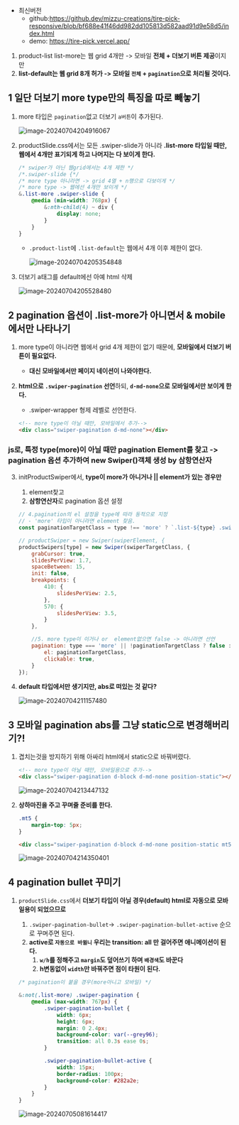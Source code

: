 

- 최신버전
  - github:https://github.dev/mizzu-creations/tire-pick-responsive/blob/bf688e41f46dd982dd105813d582aad91d9e58d5/index.html
  - demo: https://tire-pick.vercel.app/





1. product-list list-more는 웹 grid 4개만 -> 모바일 **전체 + 더보기 버튼 제공**이지만
2. **list-default는 웹 grid 8개 허가 -> 모바일 `전체` + `pagination`으로 처리될 것이다.**





## 1 일단 더보기 more type만의 특징을 따로 빼놓기

1. more 타입은 `pagination`없고 더보기 `a버튼`이 추가된다.

   ![image-20240704204916067](https://raw.githubusercontent.com/is2js/screenshots/main/image-20240704204916067.png)





2. productSlide.css에서는 모든 .swiper-slide가 아니라 **.list-more 타입일 때만, 웹에서 4개만 표기되게 하고 나머지는 다 보이게 한다.**

   ```css
   /* swiper가 아닌 웹grid에서는 4개 제한 */
   /*.swiper-slide {*/
   /* more type 아니라면 -> grid 4열 + n행으로 다보이게 */
   /* more type -> 웹에선 4개만 보이게 */
   &.list-more .swiper-slide {
       @media (min-width: 768px) {
           &:nth-child(4) ~ div {
               display: none;
           }
       }
   }
   ```

   - `.product-list`에 `.list-default`는 웹에서 4개 이후 제한이 없다.

     ![image-20240704205354848](https://raw.githubusercontent.com/is2js/screenshots/main/image-20240704205354848.png)



3. 더보기 a태그를 default에선 아예 html 삭제

   ![image-20240704205528480](https://raw.githubusercontent.com/is2js/screenshots/main/image-20240704205528480.png)





## 2 pagination 옵션이 .list-more가 아니면서 & mobile에서만 나타나기

1. more type이 아니라면 웹에서 grid 4개 제한이 없기 때문에, **모바일에서 더보기 버튼이 필요없다.**
   - **대신 모바일에서만 페이지 네이션이 나와야한다.**





2. **html으로 `.swiper-pagination` 선언**하되, **`d-md-none`으로 모바일에서만 보이게 한다.** 

   - .swiper-wrapper 형제 레벨로 선언한다.

   ```html
   <!-- more type이 아닐 때만, 모바일에서 추가-->
   <div class="swiper-pagination d-md-none"></div>
   ```

   



### js로, 특정 type(more)이 아닐 때만 pagination Element를 찾고 -> pagination 옵션 추가하여 new Swiper()객체 생성 by 삼항연산자 

3. initProductSwiper에서, **type이 more가 아니거나 || element가  있는 경우만**

   1. element찾고
   2. **삼항연산자**로 pagination 옵션 설정

   ```js
   // 4.pagination의 el 설정을 type에 따라 동적으로 지정
   // - 'more' 타입이 아니라면 element 찾음.
   const paginationTargetClass = type !== 'more' ? `.list-${type} .swiper-pagination` : null;
   
   // productSwiper = new Swiper(swiperElement, {
   productSwipers[type] = new Swiper(swiperTargetClass, {
       grabCursor: true,
       slidesPerView: 1.7,
       spaceBetween: 15,
       init: false,
       breakpoints: {
           410: {
               slidesPerView: 2.5,
           },
           570: {
               slidesPerView: 3.5,
           }
       },
   
       //5. more type이 이거나 or  element없으면 false -> 아니라면 선언
       pagination: type === 'more' || !paginationTargetClass ? false : {
           el: paginationTargetClass,
           clickable: true,
       }
   });
   ```

4. **default 타입에서만 생기지만, abs로 떠있는 것 같다?**

   ![image-20240704211157480](https://raw.githubusercontent.com/is2js/screenshots/main/image-20240704211157480.png)







## 3 모바일 pagination abs를 그냥 static으로 변경해버리기?!

1. 겹치는것을 방지하기 위해 아싸리 html에서 static으로 바꿔버렸다.

   ```html
   <!-- more type이 아닐 때만, 모바일용으로 추가-->
   <div class="swiper-pagination d-block d-md-none position-static"></div>
   ```

   ![image-20240704213447132](https://raw.githubusercontent.com/is2js/screenshots/main/image-20240704213447132.png)

2. **상하마진을 주고 꾸며줄 준비를 한다.**

   ```css
   .mt5 {
       margin-top: 5px;
   }
   ```

   ```html
   <div class="swiper-pagination d-block d-md-none position-static mt5"></div>
   ```

   ![image-20240704214350401](https://raw.githubusercontent.com/is2js/screenshots/main/image-20240704214350401.png)







## 4 pagination bullet 꾸미기

1. `productSlide.css`에서 **더보기 타입이 아닐 경우(default) html로 자동으로 모바일용이 되었으므로**

   1. `.swiper-pagination-bullet`-> `.swiper-pagination-bullet-active` 순으로 꾸며주면 된다.
   2. **active로 `자동으로 바뀔니` 우리는 transition: all 만 걸어주면 애니메이션이 된다.**
      1. **`w/h`를 정해주고 `margin`도 덮어쓰기 하며 `배경색`도 바꾼다**
      2. **h변동없이 `width`만 바꿔주면 점이 타원이 된다.**

   ```css
   /* pagination이 붙을 경우(more아니고 모바일) */
   
   &:not(.list-more) .swiper-pagination {
       @media (max-width: 767px) {
           .swiper-pagination-bullet {
               width: 6px;
               height: 6px;
               margin: 0 2.4px;
               background-color: var(--grey96);
               transition: all 0.3s ease 0s;
           }
   
           .swiper-pagination-bullet-active {
               width: 15px;
               border-radius: 100px;
               background-color: #282a2e;
           }
       }
   }
   ```

   ![image-20240705081614417](https://raw.githubusercontent.com/is2js/screenshots/main/image-20240705081614417.png)